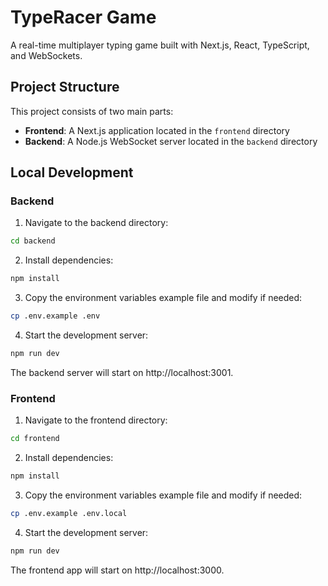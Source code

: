 # TypeRacer Game

A real-time multiplayer typing game built with Next.js, React, TypeScript, and WebSockets.

## Project Structure

This project consists of two main parts:

- **Frontend**: A Next.js application located in the `frontend` directory
- **Backend**: A Node.js WebSocket server located in the `backend` directory

## Local Development

### Backend

1. Navigate to the backend directory:

```bash
cd backend
```

2. Install dependencies:

```bash
npm install
```

3. Copy the environment variables example file and modify if needed:

```bash
cp .env.example .env
```

4. Start the development server:

```bash
npm run dev
```

The backend server will start on http://localhost:3001.

### Frontend

1. Navigate to the frontend directory:

```bash
cd frontend
```

2. Install dependencies:

```bash
npm install
```

3. Copy the environment variables example file and modify if needed:

```bash
cp .env.example .env.local
```

4. Start the development server:

```bash
npm run dev
```

The frontend app will start on http://localhost:3000.